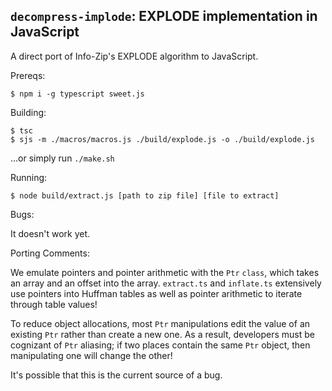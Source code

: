 ## `decompress-implode`: EXPLODE implementation in JavaScript

A direct port of Info-Zip's EXPLODE algorithm to JavaScript.

Prereqs:

```
$ npm i -g typescript sweet.js
```

Building:

```
$ tsc
$ sjs -m ./macros/macros.js ./build/explode.js -o ./build/explode.js
```

...or simply run `./make.sh`

Running:

```
$ node build/extract.js [path to zip file] [file to extract]
```

Bugs:

It doesn't work yet.

Porting Comments:

We emulate pointers and pointer arithmetic with the `Ptr` `class`, which
takes an array and an offset into the array. `extract.ts` and `inflate.ts`
extensively use pointers into Huffman tables as well as pointer arithmetic
to iterate through table values!

To reduce object allocations, most `Ptr` manipulations edit the value of
an existing `Ptr` rather than create a new one. As a result, developers
must be cognizant of `Ptr` aliasing; if two places contain the same `Ptr`
object, then manipulating one will change the other!

It's possible that this is the current source of a bug.
